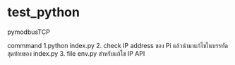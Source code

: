 # test_python
pymodbusTCP

commmand
1.python index.py
2. check IP address ของ Pi แล้วนำมาแก้ไขในบรรทัดสุดท้ายของ index.py
3. file env.py สำหรับแก้ไข IP API
